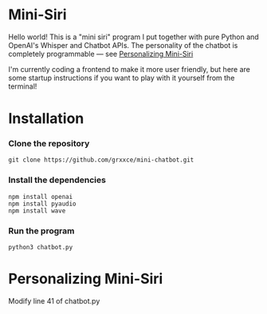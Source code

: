 # Mini-Siri
Hello world! This is a "mini siri" program I put together with pure Python and OpenAI's Whisper and Chatbot APIs. The personality of the chatbot is completely programmable — see [Personalizing Mini-Siri](#-Personalizing-Mini-Siri)

I'm currently coding a frontend to make it more user friendly, but here are some startup instructions if you want to play with it yourself from the terminal!

# Installation
### Clone the repository
```
git clone https://github.com/grxxce/mini-chatbot.git
```

### Install the dependencies
```
npm install openai
npm install pyaudio
npm install wave
```
### Run the program
```
python3 chatbot.py  
```


# Personalizing Mini-Siri
Modify line 41 of chatbot.py
